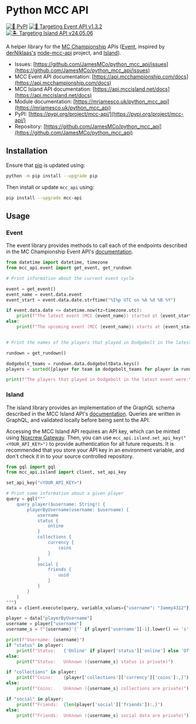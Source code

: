 # Python MCC API

[![🐍 PyPI](https://img.shields.io/pypi/v/mcc-api?label=🐍%20PyPI)](https://pypi.org/project/mcc-api/)
[![👑 Targeting Event API v1.3.2](https://img.shields.io/badge/👑_Targeting_Event_API-v1.3.2-red)](https://github.com/Noxcrew/mcchampionship-api/releases/tag/v1.3.2)
[![🏝️ Targeting Island API v24.05.06](https://img.shields.io/badge/🏝️_Targeting_Island_API-v24.05.06-aqua)](https://github.com/Noxcrew/mccisland-api/releases/tag/v24.05.06)

A helper library for the [MC Championship](https://mcchampionship.com) APIs
([Event](https://github.com/Noxcrew/mcchampionship-api), inspired by [derNiklaas's](https://github.com/derNiklaas)
[node-mcc-api](https://github.com/derNiklaas/node-mcc-api) project, and
[Island](https://github.com/Noxcrew/mccisland-api)).

- Issues: [https://github.com/JamesMCo/python_mcc_api/issues](https://github.com/JamesMCo/python_mcc_api/issues)
- MCC Event API documentation: [https://api.mcchampionship.com/docs](https://api.mcchampionship.com/docs)
- MCC Island API documentation: [https://api.mccisland.net/docs](https://api.mccisland.net/docs)
- Module documentation: [https://mrjamesco.uk/python_mcc_api](https://mrjamesco.uk/python_mcc_api)
- PyPI: [https://pypi.org/project/mcc-api/](https://pypi.org/project/mcc-api/)
- Repository: [https://github.com/JamesMCo/python_mcc_api](https://github.com/JamesMCo/python_mcc_api)

## Installation

Ensure that [pip](https://packaging.python.org/en/latest/key_projects/#pip) is updated using:

```bash
python -m pip install --upgrade pip
```

Then install or update `mcc_api` using:

```bash
pip install --upgrade mcc-api
```

## Usage

### Event

The event library provides methods to call each of the endpoints described in the MC Championship Event API's
[documentation](https://api.mcchampionship.com/docs).

```python
from datetime import datetime, timezone
from mcc_api.event import get_event, get_rundown

# Print information about the current event cycle

event = get_event()
event_name = event.data.event
event_start = event.data.date.strftime("%I%p UTC on %A %d %B %Y")

if event.data.date <= datetime.now(tz=timezone.utc):
    print(f"The latest event (MCC {event_name}) started at {event_start}.")
else:
    print(f"The upcoming event (MCC {event_name}) starts at {event_start}.")


# Print the names of the players that played in Dodgebolt in the latest event

rundown = get_rundown()

dodgebolt_teams = rundown.data.dodgeboltData.keys()
players = sorted([player for team in dodgebolt_teams for player in rundown.data.creators[team]], key=str.casefold)

print(f"The players that played in Dodgebolt in the latest event were:\n- {'\n- '.join(players)}")
```

### Island

The island library provides an implementation of the GraphQL schema described in the MCC Island API's
[documentation](https://api.mccisland.net/docs). Queries are written in GraphQL, and validated locally before being sent
to the API.

Accessing the MCC Island API requires an API key, which can be minted using
[Noxcrew Gateway](https://gateway.noxcrew.com). Then, you can use `mcc_api.island.set_api_key("<YOUR_API_KEY>")` to
provide authentication for all future requests. It is recommended that you store your API key in an environment
variable, and don't check it in to your source controlled repository.

```python
from gql import gql
from mcc_api.island import client, set_api_key

set_api_key("<YOUR_API_KEY>")

# Print some information about a given player
query = gql("""
    query player($username: String!) {
        playerByUsername(username: $username) {
            username
            status {
                online
            }
            collections {
                currency {
                    coins
                }
            }
            social {
                friends {
                    uuid
                }
            }
        }
    }
""")
data = client.execute(query, variable_values={"username": "Jammy4312"})

player = data["playerByUsername"]
username = player["username"]
username_s = f"{username}'{'' if player['username'][-1].lower() == 's' else 's'}"

print(f"Username: {username}")
if "status" in player:
    print(f"Status:   {'Online' if player['status']['online'] else 'Offline'}")
else:
    print(f"Status:   Unknown ({username_s} status is private)")

if "collections" in player:
    print(f"Coins:    {player['collections']['currency']['coins']:,}")
else:
    print(f"Coins:    Unknown ({username_s} collections are private)")

if "social" in player:
    print(f"Friends:  {len(player['social']['friends']):,}")
else:
    print(f"Friends:  Unknown ({username_s} social data are private)")
```
